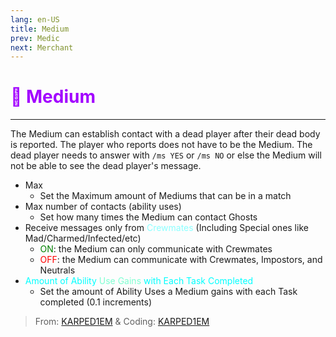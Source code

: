 ```yaml
---
lang: en-US
title: Medium
prev: Medic
next: Merchant
---
```


# <font color=#a200ff>👻 <b>Medium</b></font> <Badge text="Support" type="tip" vertical="middle"/>
---

The Medium can establish contact with a dead player after their dead body is reported. The player who reports does not have to be the Medium. The dead player needs to answer with `/ms YES` or `/ms NO` or else the Medium will not be able to see the dead player's message.
* Max
  * Set the Maximum amount of Mediums that can be in a match
* Max number of contacts (ability uses)
  * Set how many times the Medium can contact Ghosts
* Receive messages only from <font color=#8cffff>Crewmates</font> (Including Special ones like Mad/Charmed/Infected/etc)
  * <font color=green>ON</font>: the Medium can only communicate with Crewmates
  * <font color=red>OFF</font>: the Medium can communicate with Crewmates, Impostors, and Neutrals
* <font color=#00ffff>Amount of Ability</font> <font color=#7fffd2>Use Gains</font> <font color=#00ffff>with Each Task Completed</font>
  * Set the amount of Ability Uses a Medium gains with each Task completed (0.1 increments)

> From: [KARPED1EM](https://github.com/KARPED1EM) & Coding: [KARPED1EM](https://github.com/KARPED1EM)